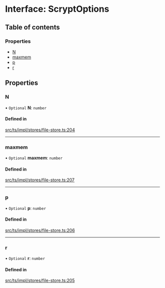 # Interface: ScryptOptions

## Table of contents

### Properties

- [N](ScryptOptions.md#n)
- [maxmem](ScryptOptions.md#maxmem)
- [p](ScryptOptions.md#p)
- [r](ScryptOptions.md#r)

## Properties

### N

• `Optional` **N**: `number`

#### Defined in

[src/ts/impl/stores/file-store.ts:204](https://gitlab.com/i3-market/code/wp3/t3.2/i3m-wallet-monorepo/-/blob/b4b8c2a/packages/base-wallet/src/ts/impl/stores/file-store.ts#L204)

___

### maxmem

• `Optional` **maxmem**: `number`

#### Defined in

[src/ts/impl/stores/file-store.ts:207](https://gitlab.com/i3-market/code/wp3/t3.2/i3m-wallet-monorepo/-/blob/b4b8c2a/packages/base-wallet/src/ts/impl/stores/file-store.ts#L207)

___

### p

• `Optional` **p**: `number`

#### Defined in

[src/ts/impl/stores/file-store.ts:206](https://gitlab.com/i3-market/code/wp3/t3.2/i3m-wallet-monorepo/-/blob/b4b8c2a/packages/base-wallet/src/ts/impl/stores/file-store.ts#L206)

___

### r

• `Optional` **r**: `number`

#### Defined in

[src/ts/impl/stores/file-store.ts:205](https://gitlab.com/i3-market/code/wp3/t3.2/i3m-wallet-monorepo/-/blob/b4b8c2a/packages/base-wallet/src/ts/impl/stores/file-store.ts#L205)
